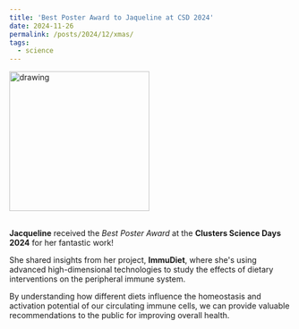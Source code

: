 ```yaml
---
title: 'Best Poster Award to Jaqueline at CSD 2024'
date: 2024-11-26
permalink: /posts/2024/12/xmas/
tags:
  - science
---
```


<img src="/images/xmas_2024.png" alt="drawing" width=250 align="middle"/>

\
**Jacqueline** received the *Best Poster Award* at the **Clusters Science Days 2024** for her fantastic work! 

She shared insights from her project, **ImmuDiet**, where she's using advanced high-dimensional technologies to study the effects of dietary interventions on the peripheral immune system. 

By understanding how different diets influence the homeostasis and activation potential of our circulating immune cells, we can provide valuable recommendations to the public for improving overall health.


